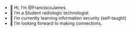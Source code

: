 - 👋 Hi, I’m @FranciscoJames
- 👀 I’m a Student radiologic technologist
- 🌱 I’m currently learning information security (self-taught)
- 💞️ I’m looking forward to making connections.
<!---
FranciscoJames/FranciscoJames is a ✨ special ✨ repository because its `README.md` (this file) appears on your GitHub profile.
You can click the Preview link to take a look at your changes.
--->

